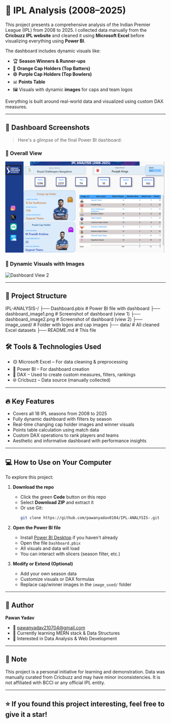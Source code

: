 # 🏏 IPL Analysis (2008–2025)

This project presents a comprehensive analysis of the Indian Premier League (IPL) from 2008 to 2025. I collected data manually from the **Cricbuzz IPL website** and cleaned it using **Microsoft Excel** before visualizing everything using **Power BI**.

The dashboard includes dynamic visuals like:
- 🏆 **Season Winners & Runner-ups**
- 🔶 **Orange Cap Holders (Top Batters)**
- 🟣 **Purple Cap Holders (Top Bowlers)**
- 📊 **Points Table**
- 🖼️ Visuals with dynamic **images** for caps and team logos

Everything is built around real-world data and visualized using custom DAX measures.

---

## 📸 Dashboard Screenshots

> Here's a glimpse of the final Power BI dashboard:

### 🔹 Overall View

![Dashboard View 1](https://github.com/pawanyadav0104/IPL-ANALYSIS-/blob/main/dashboard%20image.png)

### 🔹 Dynamic Visuals with Images

![Dashboard View 2](dashboard_image2.png)

---

## 📁 Project Structure

IPL-ANALYSIS-/
├── Dashboard.pbix # Power BI file with dashboard
├── dashboard_image1.png # Screenshot of dashboard (view 1)
├── dashboard_image2.png # Screenshot of dashboard (view 2)
├── image_used/ # Folder with logos and cap images
├── data/ # All cleaned Excel datasets
├── README.md # This file

## 🛠️ Tools & Technologies Used

- 🟡 Microsoft Excel – For data cleaning & preprocessing  
- 🔵 Power BI – For dashboard creation  
- 🧠 DAX – Used to create custom measures, filters, rankings  
- 🌐 Cricbuzz – Data source (manually collected)

---

## 🔥 Key Features

- Covers all 18 IPL seasons from 2008 to 2025  
- Fully dynamic dashboard with filters by season  
- Real-time changing cap holder images and winner visuals  
- Points table calculation using match data  
- Custom DAX operations to rank players and teams  
- Aesthetic and informative dashboard with performance insights

---

## 💻 How to Use on Your Computer

To explore this project:

1. **Download the repo**  
   - Click the green **Code** button on this repo  
   - Select **Download ZIP** and extract it  
   - Or use Git:  
     ```bash
     git clone https://github.com/pawanyadav0104/IPL-ANALYSIS-.git
     ```

2. **Open the Power BI file**  
   - Install [Power BI Desktop](https://powerbi.microsoft.com/en-us/desktop/) if you haven't already  
   - Open the file `Dashboard.pbix`  
   - All visuals and data will load  
   - You can interact with slicers (season filter, etc.)

3. **Modify or Extend (Optional)**  
   - Add your own season data  
   - Customize visuals or DAX formulas  
   - Replace cap/winner images in the `image_used/` folder

---

## 👤 Author

**Pawan Yadav**  
- 📧 [pawanyadav210704@gmail.com](mailto:pawanyadav210704@gmail.com)  
- 🌱 Currently learning MERN stack & Data Structures  
- 💼 Interested in Data Analysis & Web Development  

---

## 📌 Note

This project is a personal initiative for learning and demonstration. Data was manually curated from Cricbuzz and may have minor inconsistencies. It is not affiliated with BCCI or any official IPL entity.

---

## ⭐ If you found this project interesting, feel free to give it a star!
